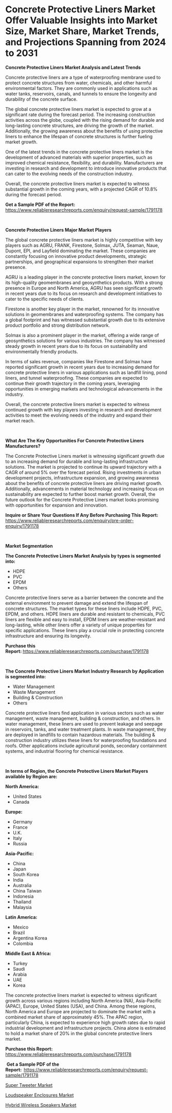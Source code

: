 <p><h1>Concrete Protective Liners Market Offer Valuable Insights into Market Size, Market Share, Market Trends, and Projections Spanning from 2024 to 2031</h1></p><p><strong>Concrete Protective Liners Market Analysis and Latest Trends</strong></p>
<p><p>Concrete protective liners are a type of waterproofing membrane used to protect concrete structures from water, chemicals, and other harmful environmental factors. They are commonly used in applications such as water tanks, reservoirs, canals, and tunnels to ensure the longevity and durability of the concrete surface.</p><p>The global concrete protective liners market is expected to grow at a significant rate during the forecast period. The increasing construction activities across the globe, coupled with the rising demand for durable and long-lasting concrete structures, are driving the growth of the market. Additionally, the growing awareness about the benefits of using protective liners to enhance the lifespan of concrete structures is further fueling market growth.</p><p>One of the latest trends in the concrete protective liners market is the development of advanced materials with superior properties, such as improved chemical resistance, flexibility, and durability. Manufacturers are investing in research and development to introduce innovative products that can cater to the evolving needs of the construction industry.</p><p>Overall, the concrete protective liners market is expected to witness substantial growth in the coming years, with a projected CAGR of 10.8% during the forecast period.</p></p>
<p><strong>Get a Sample PDF of the Report:&nbsp;</strong> <a href="https://www.reliableresearchreports.com/enquiry/request-sample/1791178">https://www.reliableresearchreports.com/enquiry/request-sample/1791178</a></p>
<p>&nbsp;</p>
<p><strong>Concrete Protective Liners Major Market Players</strong></p>
<p><p>The global concrete protective liners market is highly competitive with key players such as AGRU, FRANK, Firestone, Solmax, JUTA, Seaman, Naue, Dupont, EPI, and Layfield dominating the market. These companies are constantly focusing on innovative product developments, strategic partnerships, and geographical expansions to strengthen their market presence.</p><p>AGRU is a leading player in the concrete protective liners market, known for its high-quality geomembranes and geosynthetics products. With a strong presence in Europe and North America, AGRU has seen significant growth in recent years due to its focus on research and development initiatives to cater to the specific needs of clients.</p><p>Firestone is another key player in the market, renowned for its innovative solutions in geomembranes and waterproofing systems. The company has a global footprint and has witnessed substantial growth due to its extensive product portfolio and strong distribution network.</p><p>Solmax is also a prominent player in the market, offering a wide range of geosynthetics solutions for various industries. The company has witnessed steady growth in recent years due to its focus on sustainability and environmentally friendly products.</p><p>In terms of sales revenue, companies like Firestone and Solmax have reported significant growth in recent years due to increasing demand for concrete protective liners in various applications such as landfill lining, pond liners, and tunnel waterproofing. These companies are expected to continue their growth trajectory in the coming years, leveraging opportunities in emerging markets and technological advancements in the industry.</p><p>Overall, the concrete protective liners market is expected to witness continued growth with key players investing in research and development activities to meet the evolving needs of the industry and expand their market reach.</p></p>
<p>&nbsp;</p>
<p><strong>What Are The Key Opportunities For Concrete Protective Liners Manufacturers?</strong></p>
<p><p>The Concrete Protective Liners market is witnessing significant growth due to an increasing demand for durable and long-lasting infrastructure solutions. The market is projected to continue its upward trajectory with a CAGR of around 5% over the forecast period. Rising investments in urban development projects, infrastructure expansion, and growing awareness about the benefits of concrete protective liners are driving market growth. Additionally, advancements in material technology and increasing focus on sustainability are expected to further boost market growth. Overall, the future outlook for the Concrete Protective Liners market looks promising with opportunities for expansion and innovation.</p></p>
<p><strong>Inquire or Share Your Questions If Any Before Purchasing This Report:</strong> <a href="https://www.reliableresearchreports.com/enquiry/pre-order-enquiry/1791178">https://www.reliableresearchreports.com/enquiry/pre-order-enquiry/1791178</a></p>
<p>&nbsp;</p>
<p><strong>Market Segmentation</strong></p>
<p><strong>The Concrete Protective Liners Market Analysis by types is segmented into:</strong></p>
<p><ul><li>HDPE</li><li>PVC</li><li>EPDM</li><li>Others</li></ul></p>
<p><p>Concrete protective liners serve as a barrier between the concrete and the external environment to prevent damage and extend the lifespan of concrete structures. The market types for these liners include HDPE, PVC, EPDM, and others. HDPE liners are durable and resistant to chemicals, PVC liners are flexible and easy to install, EPDM liners are weather-resistant and long-lasting, while other liners offer a variety of unique properties for specific applications. These liners play a crucial role in protecting concrete infrastructure and ensuring its longevity.</p></p>
<p><strong>Purchase this Report:&nbsp;</strong><a href="https://www.reliableresearchreports.com/purchase/1791178">https://www.reliableresearchreports.com/purchase/1791178</a></p>
<p>&nbsp;</p>
<p><strong>The Concrete Protective Liners Market Industry Research by Application is segmented into:</strong></p>
<p><ul><li>Water Management</li><li>Waste Management</li><li>Building & Construction</li><li>Others</li></ul></p>
<p><p>Concrete protective liners find application in various sectors such as water management, waste management, building & construction, and others. In water management, these liners are used to prevent leakage and seepage in reservoirs, tanks, and water treatment plants. In waste management, they are deployed in landfills to contain hazardous materials. The building & construction industry utilizes these liners for waterproofing foundations and roofs. Other applications include agricultural ponds, secondary containment systems, and industrial flooring for chemical resistance.</p></p>
<p>&nbsp;</p>
<p><strong>In terms of Region, the Concrete Protective Liners Market Players available by Region are:</strong></p>
<p>
    <p> <strong> North America: </strong>
        <ul>
            <li>United States</li>
            <li>Canada</li>
        </ul>
        </p> 
    <p> <strong> Europe: </strong>
        <ul>
            <li>Germany</li>
            <li>France</li>
            <li>U.K.</li>
            <li>Italy</li>
            <li>Russia</li>
        </ul>
        </p> 
    <p> <strong> Asia-Pacific: </strong>
        <ul>
            <li>China</li>
            <li>Japan</li>
            <li>South Korea</li>
            <li>India</li>
            <li>Australia</li>
            <li>China Taiwan</li>
            <li>Indonesia</li>
            <li>Thailand</li>
            <li>Malaysia</li>
        </ul>
        </p> 
    <p> <strong> Latin America: </strong>
        <ul>
            <li>Mexico</li>
            <li>Brazil</li>
            <li>Argentina Korea</li>
            <li>Colombia</li>
        </ul>
        </p> 
    <p> <strong> Middle East & Africa: </strong>
        <ul>
            <li>Turkey</li>
            <li>Saudi</li>
            <li>Arabia</li>
            <li>UAE</li>
            <li>Korea</li>
        </ul>
    </p>
    </p>
<p><p>The concrete protective liners market is expected to witness significant growth across various regions including North America (NA), Asia-Pacific (APAC), Europe, United States (USA), and China. Among these regions, North America and Europe are projected to dominate the market with a combined market share of approximately 45%. The APAC region, particularly China, is expected to experience high growth rates due to rapid industrial development and infrastructure projects. China alone is estimated to hold a market share of 20% in the global concrete protective liners market.</p></p>
<p><strong>Purchase this Report: </strong><a href="https://www.reliableresearchreports.com/purchase/1791178">https://www.reliableresearchreports.com/purchase/1791178</a></p>
<p>&nbsp;<strong>Get a Sample PDF of the Report:&nbsp;&nbsp;</strong><a href="https://www.reliableresearchreports.com/enquiry/request-sample/1791178">https://www.reliableresearchreports.com/enquiry/request-sample/1791178</a></p>
<p><strong></strong></p>
<p><p><a href="https://view.publitas.com/reportprime-1/super-tweeter-market-offer-valuable-insights-into-market-size-market-share-market-trends-and-projections-spanning-from-2023-to-2030/">Super Tweeter Market</a></p><p><a href="https://view.publitas.com/reportprime-1/loudspeaker-enclosures-market-research-report-provides-critical-insights-that-can-help-shape-business-development-and-investment-strategies/">Loudspeaker Enclosures Market</a></p><p><a href="https://view.publitas.com/reportprime-1/hybrid-wireless-speakers-market-size-share-trends-analysis-report-by-material-by-type-by-end-user-by-region-and-segment-forecasts-2023-2030/">Hybrid Wireless Speakers Market</a></p></p>